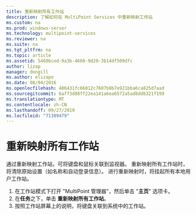```yaml
---
title: 重新映射所有工作站
description: 了解如何在 MultiPoint Services 中重新映射工作站
ms.custom: na
ms.prod: windows-server
ms.technology: multipoint-services
ms.reviewer: na
ms.suite: na
ms.tgt_pltfrm: na
ms.topic: article
ms.assetid: 5460bced-9a3b-4660-9d20-3b14df509dfc
author: lizap
manager: dongill
ms.author: elizapo
ms.date: 08/04/2016
ms.openlocfilehash: 406431fc66012c7607b8b7e921bba6ca825d7aad
ms.sourcegitcommit: 6aff3d88ff22ea141a6ea6572a5ad8dd6321f199
ms.translationtype: MT
ms.contentlocale: zh-CN
ms.lasthandoff: 09/27/2019
ms.locfileid: "71389479"
---
```

# <a name="remap-all-stations"></a>重新映射所有工作站
通过重新映射工作站，可将键盘和鼠标关联到监视器。 重新映射所有工作站时，将清除原始设置（如名称和自动登录信息）。 进行重新映射时，将挂起所有本地用户工作站。  
  
1.  在工作站模式下打开 "MultiPoint 管理器"，然后单击 "**主页**" 选项卡。  
2.  在**任务**之下，单击 **重新映射所有工作站**。  
3. 按照工作站屏幕上的说明，将键盘关联到系统中的工作站。